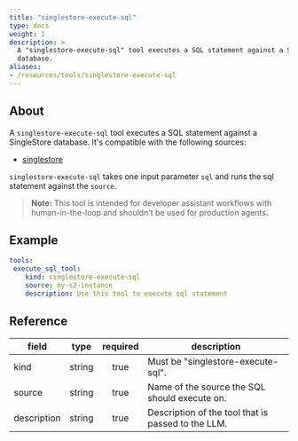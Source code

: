 ```yaml
---
title: "singlestore-execute-sql"
type: docs
weight: 1
description: >
  A "singlestore-execute-sql" tool executes a SQL statement against a SingleStore
  database.
aliases:
- /resources/tools/singlestore-execute-sql
---
```


## About

A `singlestore-execute-sql` tool executes a SQL statement against a SingleStore
database. It's compatible with the following sources:

- [singlestore](../../sources/singlestore.md)

`singlestore-execute-sql` takes one input parameter `sql` and runs the sql
statement against the `source`.

> **Note:** This tool is intended for developer assistant workflows with
> human-in-the-loop and shouldn't be used for production agents.

## Example

```yaml
tools:
 execute_sql_tool:
    kind: singlestore-execute-sql
    source: my-s2-instance
    description: Use this tool to execute sql statement
```

## Reference

| **field**   |                  **type**                  | **required** | **description**                                                                                  |
|-------------|:------------------------------------------:|:------------:|--------------------------------------------------------------------------------------------------|
| kind        |                   string                   |     true     | Must be "singlestore-execute-sql".                                                                     |
| source      |                   string                   |     true     | Name of the source the SQL should execute on.                                                    |
| description |                   string                   |     true     | Description of the tool that is passed to the LLM.                                               |
